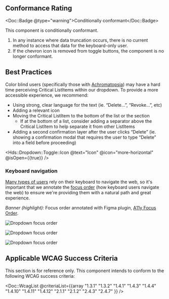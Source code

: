 ## Conformance Rating

<Doc::Badge @type="warning">Conditionally conformant</Doc::Badge>

This component is conditionally conformant.

1. In any instance where data truncation occurs, there is no current method to access that data for the keyboard-only user.
2. If the chevron icon is removed from toggle buttons, the component is no longer conformant.

## Best Practices

Color blind users (specifically those with [Achromatopsia](https://en.wikipedia.org/wiki/Achromatopsia)) may have a hard time perceiving Critical ListItems within our dropdown. To provide a more accessible experience, we recommend:

- Using strong, clear language for the text (ie. “Delete...”, “Revoke...”, etc)
- Adding a relevant icon
- Moving the Critical ListItem to the bottom of the list or the section
  - If at the bottom of a list, consider adding a separator above the Critical ListItem to help separate it from other ListItems
- Adding a second confirmation layer after the user clicks “Delete” (ie. showing a confirmation modal that requires the user to type “Delete” into a field before proceeding)

<Hds::Dropdown::Toggle::Icon @text="Icon" @icon="more-horizontal" @isOpen={{true}} />
<ul class="hds-dropdown-list">
  <Hds::Dropdown::ListItem::Interactive @text="Rename" @color="action" />
  <Hds::Dropdown::ListItem::Interactive @text="Restore" @color="action" />
  <Hds::Dropdown::ListItem::Separator />
  <Hds::Dropdown::ListItem::Interactive @text="Delete" @color="critical" @icon="trash" />
</ul>

### Keyboard navigation

[Many types of users](https://webaim.org/techniques/keyboard/) rely on their keyboard to navigate the web, so it's important that we annotate the [focus order](https://www.w3.org/WAI/WCAG21/Understanding/focus-order.html#:~:text=3%3A%20Focus%20Order-,Success%20Criterion%202.4.,that%20preserves%20meaning%20and%20operability) (how keyboard users navigate the web) to ensure we're providing them with a natural path and great experience.

_Banner (highlight):_ Focus order annotated with Figma plugin, [A11y Focus Order](https://www.figma.com/community/plugin/731310036968334777/A11y---Focus-Orderer).

![Dropdown focus order](/assets/components/dropdown/dropdown-focus_order-01.png)

![Dropdown focus order](/assets/components/dropdown/dropdown-focus_order-02.png)

![Dropdown focus order](/assets/components/dropdown/dropdown-focus_order-03.png)

## Applicable WCAG Success Criteria

This section is for reference only. This component intends to conform to the following WCAG success criteria:

<Doc::WcagList @criteriaList={{array "1.3.1" "1.3.2" "1.4.1" "1.4.3" "1.4.4" "1.4.10" "1.4.11" "1.4.12" "2.1.1" "2.1.2" "2.4.3" "2.4.7" }} />
